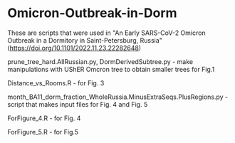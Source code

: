 # Omicron-Outbreak-in-Dorm

These are scripts that were used in "An Early SARS-CoV-2 Omicron Outbreak in a Dormitory in Saint-Petersburg, Russia"
(https://doi.org/10.1101/2022.11.23.22282648)

prune_tree_hard.AllRussian.py, DormDerivedSubtree.py - make manipulations with UShER Omcron tree to obtain smaller trees for Fig.1

Distance_vs_Rooms.R - for Fig. 3

month_BA11_dorm_fraction_WholeRussia.MinusExtraSeqs.PlusRegions.py - script that makes input files for Fig. 4 and Fig. 5

ForFigure_4.R - for Fig. 4

ForFigure_5.R - for Fig.5
